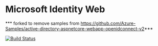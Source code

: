 # Microsoft Identity Web

*** forked to remove samples from https://github.com/Azure-Samples/active-directory-aspnetcore-webapp-openidconnect-v2***

[![Build Status](https://dev.azure.com/jpda/Microsoft.Identity.Web/_apis/build/status/jpda.Microsoft.Identity.Web?branchName=master)](https://dev.azure.com/jpda/Microsoft.Identity.Web/_build/latest?definitionId=15&branchName=master)